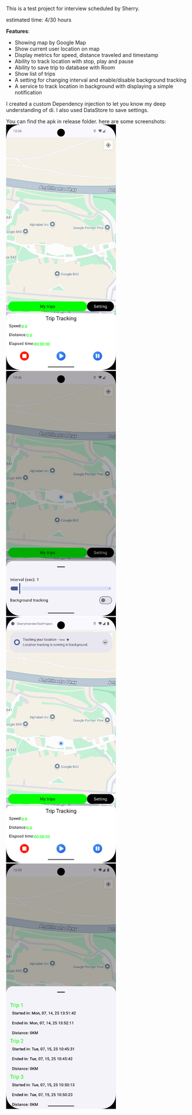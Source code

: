 This is a test project for interview scheduled by Sherry.

estimated time: 4/30 hours

**Features**:
- Showing map by Google Map
- Show current user location on map
- Display metrics for speed, distance traveled and timestamp
- Ability to track location with stop, play and pause
- Ability to save trip to database with Room
- Show list of trips
- A setting for changing interval and enable/disable background tracking
- A service to track location in background with displaying a simple notification

I created a custom Dependency injection to let you know my deep understanding of di. I also used 
DataStore to save settings. 

You can find the apk in release folder. here are some screenshots:
<img src="https://github.com/shadmanadman/sherry-interview-test-project/blob/main/screenshots/Screenshot_1752563170.png" width="300px">
<img src="https://github.com/shadmanadman/sherry-interview-test-project/blob/main/screenshots/Screenshot_1752563185.png" width="300px">
<img src="https://github.com/shadmanadman/sherry-interview-test-project/blob/main/screenshots/Screenshot_1752564018.png" width="300px">
<img src="https://github.com/shadmanadman/sherry-interview-test-project/blob/main/screenshots/Screenshot_1752564038.png" width="300px">

